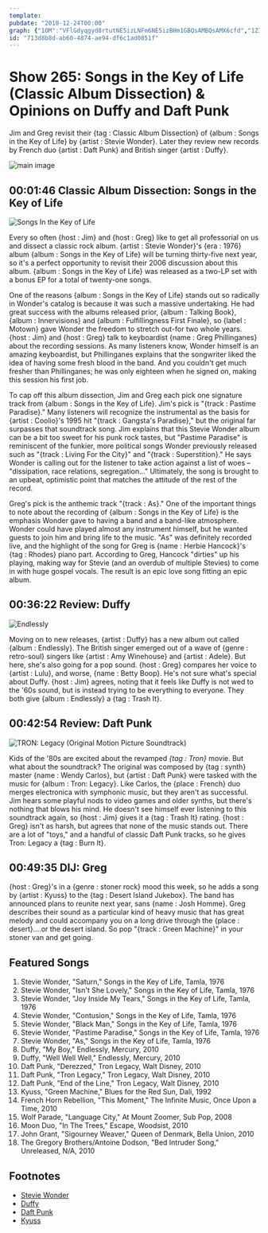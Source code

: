 ```yaml
---
template: 
pubdate: "2010-12-24T00:00"
graph: {"1OM":"VFlGdyqgyd8rtutNE5izLNFm6NE5izBHm1GBQsAMBQsAMX6cfd","1ZI":"NFdn3xb5vIBQsAMX6cfdBHm1GBQsAMgMit6xb5vI","2AN":"BHm1GqYVo9BLZjRNUqc1NUqc1wCdMANUqc1NzK81qYVo9wCdMA"}
id: "713d8b8d-ab60-4874-ae94-df6c1ad0851f"
---
```






# Show 265: Songs in the Key of Life (Classic Album Dissection) & Opinions on Duffy and Daft Punk

Jim and Greg revisit their {tag : Classic Album Dissection} of {album : Songs in the Key of Life} by {artist : Stevie Wonder}. Later they review new records by French duo {artist : Daft Punk} and British singer {artist : Duffy}.

![main image](https://static.soundopinions.org/images/2010/songsinthekeyoflife.jpg)



## 00:01:46 Classic Album Dissection: Songs in the Key of Life

![Songs In the Key of Life](https://static.soundopinions.org/assets/265/2Y0.jpg)

Every so often {host : Jim} and {host : Greg} like to get all professorial on us and dissect a classic rock album. {artist : Stevie Wonder}'s {era : 1976} album {album : Songs in the Key of Life} will be turning thirty-five next year, so it's a perfect opportunity to revisit their 2006 discussion about this album. {album : Songs in the Key of Life} was released as a two-LP set with a bonus EP for a total of twenty-one songs.

One of the reasons {album : Songs in the Key of Life} stands out so radically in Wonder's catalog is because it was such a massive undertaking. He had great success with the albums released prior, {album : Talking Book}, {album : Innervisions} and {album : Fulfillingness First Finale}, so {label : Motown} gave Wonder the freedom to stretch out-for two whole years. {host : Jim} and {host : Greg} talk to keyboardist {name : Greg Phillinganes} about the recording sessions. As many listeners know, Wonder himself is an amazing keyboardist, but Phillinganes explains that the songwriter liked the idea of having some fresh blood in the band. And you couldn't get much fresher than Phillinganes; he was only eighteen when he signed on, making this session his first job.

To cap off this album dissection, Jim and Greg each pick one signature track from {album : Songs in the Key of Life}. Jim's pick is "{track : Pastime Paradise}." Many listeners will recognize the instrumental as the basis for {artist : Coolio}'s 1995 hit "{track : Gangsta's Paradise}," but the original far surpasses that soundtrack song. Jim explains that this Stevie Wonder album can be a bit too sweet for his punk rock tastes, but "Pastime Paradise" is reminiscent of the funkier, more political songs Wonder previously released such as "{track : Living For the City}" and "{track : Superstition}." He says Wonder is calling out for the listener to take action against a list of woes – "dissipation, race relations, segregation..." Ultimately, the song is brought to an upbeat, optimistic point that matches the attitude of the rest of the record.

Greg's pick is the anthemic track "{track : As}." One of the important things to note about the recording of {album : Songs in the Key of Life} is the emphasis Wonder gave to having a band and a band-like atmosphere. Wonder could have played almost any instrument himself, but he wanted guests to join him and bring life to the music. "As" was definitely recorded live, and the highlight of the song for Greg is {name : Herbie Hancock}'s {tag : Rhodes} piano part. According to Greg, Hancock "dirties" up his playing, making way for Stevie (and an overdub of multiple Stevies) to come in with huge gospel vocals. The result is an epic love song fitting an epic album.



## 00:36:22 Review: Duffy

![Endlessly](https://static.soundopinions.org/assets/265/1OM0.png)

Moving on to new releases, {artist : Duffy} has a new album out called {album : Endlessly}. The British singer emerged out of a wave of {genre : retro-soul} singers like {artist : Amy Winehouse} and {artist : Adele}. But here, she's also going for a pop sound. {host : Greg} compares her voice to {artist : Lulu}, and worse, {name : Betty Boop}. He's not sure what's special about Duffy. {host : Jim} agrees, noting that it feels like Duffy is not wed to the '60s sound, but is instead trying to be everything to everyone. They both give {album : Endlessly} a {tag : Trash It}.



## 00:42:54 Review: Daft Punk

![TRON: Legacy (Original Motion Picture Soundtrack)](https://static.soundopinions.org/assets/265/1ZI0.jpg)

Kids of the '80s are excited about the revamped *{tag : Tron}* movie. But what about the soundtrack? The original was composed by {tag : synth} master {name : Wendy Carlos}, but  {artist : Daft Punk} were tasked with the music for {album : Tron: Legacy}. Like Carlos, the {place : French} duo merges electronica with symphonic music, but they aren't as successful. Jim hears some playful nods to video games and older synths, but there's nothing that blows his mind. He doesn't see himself ever listening to this soundtrack again, so {host : Jim} gives it a {tag : Trash It} rating. {host : Greg} isn't as harsh, but agrees that none of the music stands out. There are a lot of "toys," and a handful of classic Daft Punk tracks, so he gives Tron: Legacy a {tag : Burn It}.



## 00:49:35 DIJ: Greg

{host : Greg}'s in a {genre : stoner rock} mood this week, so he adds a song by {artist : Kyuss} to the {tag : Desert Island Jukebox}. The band has announced plans to reunite next year, sans {name : Josh Homme}. Greg describes their sound as a particular kind of heavy music that has great melody and could accompany you on a long drive through the {place : desert}….or the desert island. So pop "{track : Green Machine}" in your stoner van and get going.



## Featured Songs

1. Stevie Wonder, "Saturn," Songs in the Key of Life, Tamla, 1976
2. Stevie Wonder, "Isn't She Lovely," Songs in the Key of Life, Tamla, 1976
3. Stevie Wonder, "Joy Inside My Tears," Songs in the Key of Life, Tamla, 1976
4. Stevie Wonder, "Contusion," Songs in the Key of Life, Tamla, 1976
5. Stevie Wonder, "Black Man," Songs in the Key of Life, Tamla, 1976
6. Stevie Wonder, "Pastime Paradise," Songs in the Key of Life, Tamla, 1976
7. Stevie Wonder, "As," Songs in the Key of Life, Tamla, 1976
8. Duffy, "My Boy," Endlessly, Mercury, 2010
9. Duffy, "Well Well Well," Endlessly, Mercury, 2010
10. Daft Punk, "Derezzed," Tron Legacy, Walt Disney, 2010
11. Daft Punk, "Tron Legacy," Tron Legacy, Walt Disney, 2010
12. Daft Punk, "End of the Line," Tron Legacy, Walt Disney, 2010
13. Kyuss, "Green Machine," Blues for the Red Sun, Dali, 1992
14. French Horn Rebellion, "This Moment," The Infinite Music, Once Upon a Time, 2010
15. Wolf Parade, "Language City," At Mount Zoomer, Sub Pop, 2008
16. Moon Duo, "In The Trees," Escape, Woodsist, 2010
17. John Grant, "Sigourney Weaver," Queen of Denmark, Bella Union, 2010
18. The Gregory Brothers/Antoine Dodson, "Bed Intruder Song," Unreleased, N/A, 2010



## Footnotes

- [Stevie Wonder](http://www.steviewonder.net/)
- [Duffy](http://www.iamduffy.com/)
- [Daft Punk](http://www.daftpunk.com/)
- [Kyuss](http://www.allmusic.com/artist/kyuss-mn0000776011)